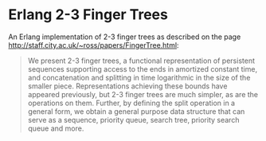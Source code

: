Erlang 2-3 Finger Trees
=======================

An Erlang implementation of 2-3 finger trees as described on the page http://staff.city.ac.uk/~ross/papers/FingerTree.html:

> We present 2-3 finger trees, a functional representation of persistent sequences supporting access to the ends in amortized constant time, and concatenation and splitting in time logarithmic in the size of the smaller piece. Representations achieving these bounds have appeared previously, but 2-3 finger trees are much simpler, as are the operations on them. Further, by defining the split operation in a general form, we obtain a general purpose data structure that can serve as a sequence, priority queue, search tree, priority search queue and more.
